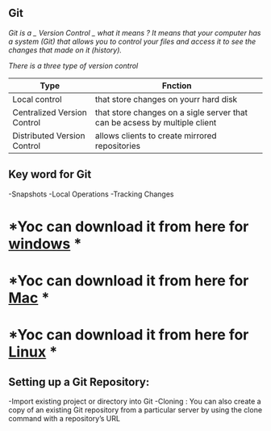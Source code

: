 ## Git 
*Git is a  _ Version Control _ what it means ? It means that your computer has a system (Git) that allows you to control your files and access 
it to see the changes that made on it (history).*

*There is a three type of version control* 

   Type           | Fnction
----------------- | -----------------
Local control | that store changes on yourr hard disk
Centralized Version Control | that store changes on a sigle server that can be acsess by multiple client
Distributed Version Control | allows clients to create mirrored repositories 


## Key word for Git
-Snapshots
-Local Operations
-Tracking Changes

# *Yoc can download it from here for [windows](http://git-scm.com/download/win) *
# *Yoc can download it from here for [Mac](http://git-scm.com/download/mac) *
# *Yoc can download it from here for [Linux](http://git-scm.com/download/linux) *

## Setting up a Git Repository:
-Import existing project or directory into Git
-Cloning : You can also create a copy of an existing Git repository from a particular server by using the clone command with a repository’s URL

